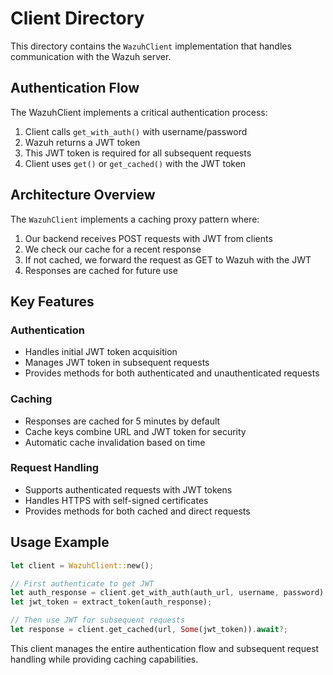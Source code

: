 # Client Directory

This directory contains the `WazuhClient` implementation that handles communication with the Wazuh server.

## Authentication Flow

The WazuhClient implements a critical authentication process:
1. Client calls `get_with_auth()` with username/password
2. Wazuh returns a JWT token
3. This JWT token is required for all subsequent requests
4. Client uses `get()` or `get_cached()` with the JWT token

## Architecture Overview

The `WazuhClient` implements a caching proxy pattern where:
1. Our backend receives POST requests with JWT from clients
2. We check our cache for a recent response
3. If not cached, we forward the request as GET to Wazuh with the JWT
4. Responses are cached for future use

## Key Features

### Authentication
- Handles initial JWT token acquisition
- Manages JWT token in subsequent requests
- Provides methods for both authenticated and unauthenticated requests

### Caching
- Responses are cached for 5 minutes by default
- Cache keys combine URL and JWT token for security
- Automatic cache invalidation based on time

### Request Handling
- Supports authenticated requests with JWT tokens
- Handles HTTPS with self-signed certificates
- Provides methods for both cached and direct requests

## Usage Example

```rust
let client = WazuhClient::new();

// First authenticate to get JWT
let auth_response = client.get_with_auth(auth_url, username, password).await?;
let jwt_token = extract_token(auth_response);

// Then use JWT for subsequent requests
let response = client.get_cached(url, Some(jwt_token)).await?;
```

This client manages the entire authentication flow and subsequent request handling while providing caching capabilities.
